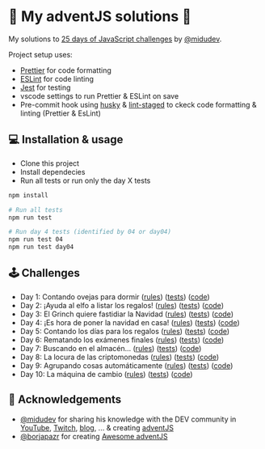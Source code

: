 # 🎅 My adventJS solutions 🎄

My solutions to [25 days of JavaScript challenges](https://adventjs.dev/) by [@midudev](https://twitter.com/midudev).

Project setup uses:

- [Prettier](https://prettier.io/) for code formatting
- [ESLint](https://eslint.org/) for code linting
- [Jest](https://jestjs.io/) for testing
- vscode settings to run Prettier & ESLint on save
- Pre-commit hook using [husky](https://typicode.github.io/husky/) & [lint-staged](https://github.com/okonet/lint-staged) to ckeck code formatting & linting (Prettier & EsLint)

## 💻️ Installation & usage

- Clone this project
- Install dependecies
- Run all tests or run only the day X tests

```bash
npm install

# Run all tests
npm run test

# Run day 4 tests (identified by 04 or day04)
npm run test 04
npm run test day04
```

## 🕹️ Challenges

- Day 1: Contando ovejas para dormir ([rules](https://adventjs.dev/challenges/01)) ([tests](./tests/day01.test.js)) ([code](./src/day01.js))
- Day 2: ¡Ayuda al elfo a listar los regalos! ([rules](https://adventjs.dev/challenges/02)) ([tests](./tests/day02.test.js)) ([code](./src/day02.js))
- Day 3: El Grinch quiere fastidiar la Navidad ([rules](https://adventjs.dev/challenges/03)) ([tests](./tests/day03.test.js)) ([code](./src/day03.js))
- Day 4: ¡Es hora de poner la navidad en casa! ([rules](https://adventjs.dev/challenges/04)) ([tests](./tests/day04.test.js)) ([code](./src/day04.js))
- Day 5: Contando los días para los regalos ([rules](https://adventjs.dev/challenges/05)) ([tests](./tests/day05.test.js)) ([code](./src/day05.js))
- Day 6: Rematando los exámenes finales ([rules](https://adventjs.dev/challenges/06)) ([tests](./tests/day06.test.js)) ([code](./src/day06.js))
- Day 7: Buscando en el almacén... ([rules](https://adventjs.dev/challenges/07)) ([tests](./tests/day07.test.js)) ([code](./src/day07.js))
- Day 8: La locura de las criptomonedas ([rules](https://adventjs.dev/challenges/08)) ([tests](./tests/day08.test.js)) ([code](./src/day08.js))
- Day 9: Agrupando cosas automáticamente ([rules](https://adventjs.dev/challenges/09)) ([tests](./tests/day09.test.js)) ([code](./src/day09.js))
- Day 10: La máquina de cambio ([rules](https://adventjs.dev/challenges/10)) ([tests](./tests/day10.test.js)) ([code](./src/day10.js))

## 💖 Acknowledgements

- [@midudev](https://twitter.com/midudev) for sharing his knowledge with the DEV community in [YouTube](https://midu.tube/), [Twitch](https://midu.live/), [blog](https://midu.dev/), ... & creating [adventJS](https://adventjs.dev/)
- [@borjapazr](https://twitter.com/borjapazr) for creating [Awesome adventJS](https://github.com/borjapazr/awesome-adventjs)
